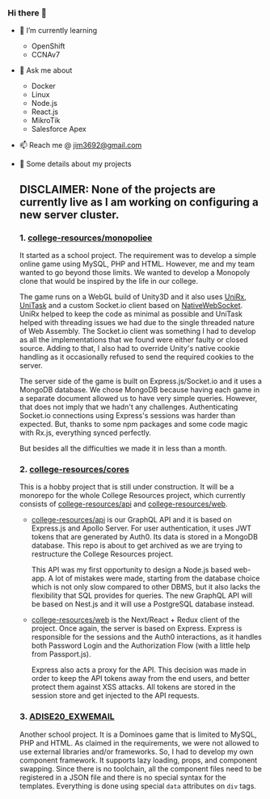 ### Hi there 👋

- 🌱 I’m currently learning
  - OpenShift
  - CCNAv7
- 💬 Ask me about
  - Docker
  - Linux
  - Node.js
  - React.js
  - MikroTik
  - Salesforce Apex
- 📫 Reach me @ jim3692@gmail.com
- 🚀 Some details about my projects

  ## DISCLAIMER: None of the projects are currently live as I am working on configuring a new server cluster.

  ### 1. [college-resources/monopoliee](https://github.com/college-resources/monopoliee)
    It started as a school project. The requirement was to develop a simple online game using MySQL, PHP and HTML. However, me and my team wanted to go beyond those limits. We wanted to develop a Monopoly clone that would be inspired by the life in our college.

    The game runs on a WebGL build of Unity3D and it also uses [UniRx](https://github.com/neuecc/UniRx), [UniTask](https://github.com/Cysharp/UniTask) and a custom Socket.io client based on [NativeWebSocket](https://github.com/endel/NativeWebSocket). UniRx helped to keep the code as minimal as possible and UniTask helped with threading issues we had due to the single threaded nature of Web Assembly. The Socket.io client was something I had to develop as all the implementations that we found were either faulty or closed source. Adding to that, I also had to override Unity's native cookie handling as it occasionally refused to send the required cookies to the server.

    The server side of the game is built on Express.js/Socket.io and it uses a MongoDB database. We chose MongoDB because having each game in a separate document allowed us to have very simple queries. However, that does not imply that we hadn't any challenges. Authenticating Socket.io connections using Express's sessions was harder than expected. But, thanks to some npm packages and some code magic with Rx.js, everything synced perfectly.

    But besides all the difficulties we made it in less than a month.

  ### 2. [college-resources/cores](https://github.com/college-resources/cores)
    This is a hobby project that is still under construction. It will be a monorepo for the whole College Resources project, which currently consists of [college-resources/api](https://github.com/college-resources/api) and [college-resources/web](https://github.com/college-resources/web).

    - [college-resources/api](https://github.com/college-resources/api) is our GraphQL API and it is based on Express.js and Apollo Server. For user authentication, it uses JWT tokens that are generated by Auth0. Its data is stored in a MongoDB database. This repo is about to get archived as we are trying to restructure the College Resources project.

      This API was my first opportunity to design a Node.js based web-app. A lot of mistakes were made, starting from the database choice which is not only slow compared to other DBMS, but it also lacks the flexibility that SQL provides for queries. The new GraphQL API will be based on Nest.js and it will use a PostgreSQL database instead.

    - [college-resources/web](https://github.com/college-resources/web) is the Next/React + Redux client of the project. Once again, the server is based on Express. Express is responsible for the sessions and the Auth0 interactions, as it handles both Password Login and the Authorization Flow (with a little help from Passport.js).

      Express also acts a proxy for the API. This decision was made in order to keep the API tokens away from the end users, and better protect them against XSS attacks. All tokens are stored in the session store and get injected to the API requests.

  ### 3. [ADISE20_EXWEMAIL](https://github.com/jim3692/ADISE20_EXWEMAIL)
    Another school project. It is a Dominoes game that is limited to MySQL, PHP and HTML. As claimed in the requirements, we were not allowed to use external libraries and/or frameworks. So, I had to develop my own component framework. It supports lazy loading, props, and component swapping. Since there is no toolchain, all the component files need to be registered in a JSON file and there is no special syntax for the templates. Everything is done using special `data` attributes on `div` tags.

